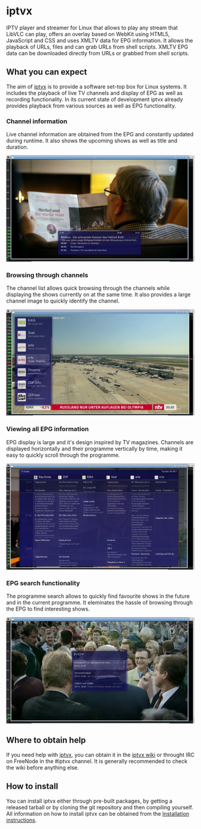 # iptvx

IPTV player and streamer for Linux that allows to play any stream that LibVLC can play, offers an overlay based on WebKit using HTML5, JavaScript and CSS and uses XMLTV data for EPG information. It allows the playback of URLs, files and can grab URLs from shell scripts. XMLTV EPG data can be downloaded directly from URLs or grabbed from shell scripts.

## What you can expect

The aim of [iptvx](http://iptvx.org/) is to provide a software set-top box for Linux systems. It includes the playback of live TV channels and display of EPG as well as recording functionality. In its current state of development iptvx already provides playback from various sources as well as EPG functionality.

### Channel information

Live channel information are obtained from the EPG and constantly updated during runtime. It also shows the upcoming shows as well as title and duration.

![Programme information from the EPG](/img/programme-info.png)

### Browsing through channels

The channel list allows quick browsing through the channels while displaying the shows currently on at the same time. It also provides a large channel image to quickly identify the channel.

![The channel list for channel selection](/img/channel-list.png)

### Viewing all EPG information

EPG display is large and it's design inspired by TV magazines. Channels are displayed horizontally and their programme vertically by time, making it easy to quickly scroll through the programme.

![The main view of the EPG in magazine style](/img/epg-view.png)

### EPG search functionality

The programme search allows to quickly find favourite shows in the future and in the current programme. It eleminates the hassle of browsing through the EPG to find interesting shows.

![Search functionality for the EPG](/img/programme-search.png)

## Where to obtain help

If you need help with [iptvx](http://iptvx.org/), you can obtain it in the [iptvx wiki](https://github.com/jankammerath/iptvx/wiki) or throught IRC on FreeNode in the #iptvx channel. It is generally recommended to check the wiki before anything else.

## How to install

You can install iptvx either through pre-built packages, by getting a released tarball or by cloning the git repository and then compiling yourself. All information on how to install iptvx can be obtained from the [Installation instructions](https://github.com/jankammerath/iptvx/wiki/Installation).
